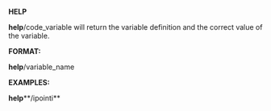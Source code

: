  **HELP**

  **help**/code\_variable will return the variable definition and the
  correct value of the variable.

 **FORMAT:**

  **help**/variable\_name

 **EXAMPLES:**

  **help****/ipointi**
